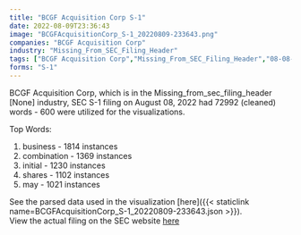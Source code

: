 ```yaml
---
title: "BCGF Acquisition Corp S-1"
date: 2022-08-09T23:36:43
image: "BCGFAcquisitionCorp_S-1_20220809-233643.png"
companies: "BCGF Acquisition Corp"
industry: "Missing_From_SEC_Filing_Header"
tags: ["BCGF Acquisition Corp","Missing_From_SEC_Filing_Header","08-08-2022","S-1"]
forms: "S-1"
---
```

BCGF Acquisition Corp, which is in the Missing_from_sec_filing_header [None] industry, SEC S-1 filing on August 08, 2022 had 72992 (cleaned) words - 600 were utilized for the visualizations.

Top Words:
1. business - 1814 instances
2. combination - 1369 instances
3. initial - 1230 instances
4. shares - 1102 instances
5. may - 1021 instances


See the parsed data used in the visualization [here]({{< staticlink name=BCGFAcquisitionCorp_S-1_20220809-233643.json >}}).  
View the actual filing on the SEC website [here](https://www.sec.gov/Archives/edgar/data/1932629/0001493152-22-021574.txt)